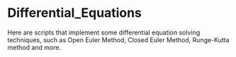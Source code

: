 # Differential_Equations
Here are scripts that implement some differential equation solving techniques, such as Open Euler Method, Closed Euler Method, Runge-Kutta method and more. 
